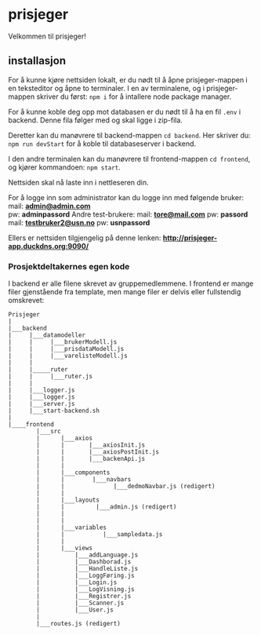 # prisjeger
Velkommen til prisjeger!

## installasjon
For å kunne kjøre nettsiden lokalt, er du nødt til å åpne prisjeger-mappen i en teksteditor og åpne to terminaler. 
I en av terminalene, og i prisjeger-mappen skriver du først: `npm i` for å intallere node package manager.

For å kunne koble deg opp mot databasen er du nødt til å ha en fil `.env` i backend. Denne fila følger med og skal ligge i zip-fila.
 
Deretter kan du manøvrere til backend-mappen `cd backend`.
Her skriver du: `npm run devStart` for å koble til databaseserver i backend.

I den andre terminalen kan du manøvrere til frontend-mappen `cd frontend`, og kjører kommandoen: 
`npm start`.

Nettsiden skal nå laste inn i nettleseren din. 

For å logge inn som administrator kan du logge inn med følgende bruker:
mail: **admin@admin.com**  
pw: **adminpassord**
Andre test-brukere:
mail: **tore@mail.com** 
pw: **passord**
mail: **testbruker2@usn.no** 
pw: **usnpassord**

Ellers er nettsiden tilgjengelig på denne lenken:
**http://prisjeger-app.duckdns.org:9090/**

### Prosjektdeltakernes egen kode
I backend er alle filene skrevet av gruppemedlemmene. I frontend er mange filer gjenstående fra template, men mange filer er delvis eller fullstendig omskrevet:
```
Prisjeger
|
|___backend
|	  |___datamodeller
|	  |		|___brukerModell.js
|	  |		|___prisdataModell.js
|	  |		|___varelisteModell.js
|	  |
|	  |_____ruter
|	  |	    |___ruter.js
|	  |
|	  |___logger.js
|	  |___logger.js
|	  |___server.js
|	  |___start-backend.sh
|
|____frontend
	    |___src
	    |	   |___axios
	    |	   |	   |___axiosInit.js
	    |	   |	   |___axiosPostInit.js
	    |	   |	   |___backenApi.js
	    |	   |
	    |	   |___components
	    |	   |		|___navbars
	    |	   |			  |___dedmoNavbar.js (redigert)
	    |	   |						    
	    |	   |___layouts
	    |	   |	     |___admin.js (redigert)
	    |	   |
	    |	   |
 	    |	   |___variables
	    |	   |           |___sampledata.js
	    |	   |
	    |	   |___views
	    |		   |___addLanguage.js
	    |		   |___Dashborad.js
	    |		   |___HandleListe.js
	    |		   |___LoggFøring.js
	    |		   |___Login.js
	    |		   |___LogVisning.js
	    |		   |___Registrer.js
	    |		   |___Scanner.js
	    |		   |___User.js
	    |
	    |___routes.js (redigert)
```
